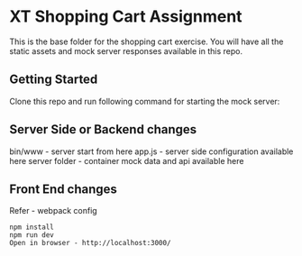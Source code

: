 # XT Shopping Cart Assignment

This is the base folder for the shopping cart exercise. You will have all the static assets and mock server responses available in this repo.

## Getting Started

Clone this repo and run following command for starting the mock server:

## Server Side or Backend changes 
bin/www - server start from here
app.js - server side configuration available here 
server folder - container mock data and api available here 

## Front End changes 
Refer - webpack config

```
npm install
npm run dev
Open in browser - http://localhost:3000/
```
